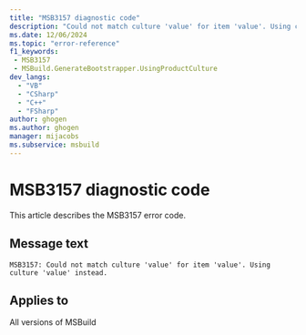 ```yaml
---
title: "MSB3157 diagnostic code"
description: "Could not match culture 'value' for item 'value'. Using culture 'value' instead."
ms.date: 12/06/2024
ms.topic: "error-reference"
f1_keywords:
 - MSB3157
 - MSBuild.GenerateBootstrapper.UsingProductCulture
dev_langs:
  - "VB"
  - "CSharp"
  - "C++"
  - "FSharp"
author: ghogen
ms.author: ghogen
manager: mijacobs
ms.subservice: msbuild
---
```


# MSB3157 diagnostic code

<!-- :::ErrorDefinitionDescription::: -->
<!-- :::editable-content name="introDescription"::: -->
This article describes the MSB3157 error code.
<!-- :::editable-content-end::: -->

## Message text

`MSB3157: Could not match culture 'value' for item 'value'. Using culture 'value' instead.`

<!-- :::editable-content name="postOutputDescription"::: -->
<!--
{StrBegin="MSB3157: "}
-->
<!-- :::editable-content-end::: -->
<!-- :::ErrorDefinitionDescription-end::: -->

## Applies to

All versions of MSBuild
